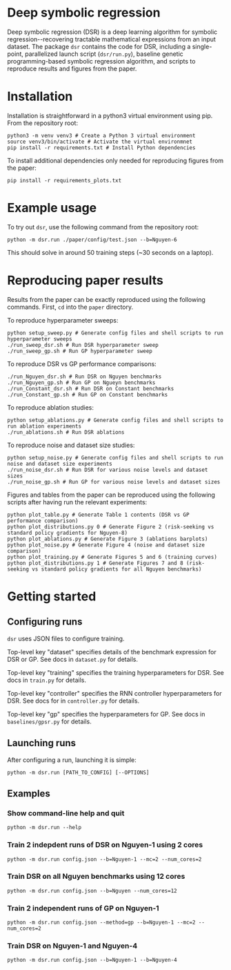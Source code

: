 # Deep symbolic regression

Deep symbolic regression (DSR) is a deep learning algorithm for symbolic regression--recovering tractable mathematical expressions from an input dataset. The package `dsr` contains the code for DSR, including a single-point, parallelized launch script (`dsr/run.py`), baseline genetic programming-based symbolic regression algorithm, and scripts to reproduce results and figures from the paper.

# Installation

Installation is straightforward in a python3 virtual environment using pip. From the repository root:

```
python3 -m venv venv3 # Create a Python 3 virtual environment
source venv3/bin/activate # Activate the virtual environmnet
pip install -r requirements.txt # Install Python dependencies
```

To install additional dependencies only needed for reproducing figures from the paper:

```
pip install -r requirements_plots.txt
```

# Example usage

To try out `dsr`, use the following command from the repository root:

```
python -m dsr.run ./paper/config/test.json --b=Nguyen-6
```

This should solve in around 50 training steps (~30 seconds on a laptop).

# Reproducing paper results

Results from the paper can be exactly reproduced using the following commands. First, `cd` into the `paper` directory.

To reproduce hyperparameter sweeps:

```
python setup_sweep.py # Generate config files and shell scripts to run hyperparameter sweeps
./run_sweep_dsr.sh # Run DSR hyperparameter sweep
./run_sweep_gp.sh # Run GP hyperparameter sweep
```

To reproduce DSR vs GP performance comparisons:

```
./run_Nguyen_dsr.sh # Run DSR on Nguyen benchmarks
./run_Nguyen_gp.sh # Run GP on Ngueyn benchmarks
./run_Constant_dsr.sh # Run DSR on Constant benchmarks
./run_Constant_gp.sh # Run GP on Constant benchmarks
```

To reproduce ablation studies:

```
python setup_ablations.py # Generate config files and shell scripts to run ablation experiments
./run_ablations.sh # Run DSR ablations
```

To reproduce noise and dataset size studies:

```
python setup_noise.py # Generate config files and shell scripts to run noise and dataset size experiments
./run_noise_dsr.sh # Run DSR for various noise levels and dataset sizes
./run_noise_gp.sh # Run GP for various noise levels and dataset sizes
```

Figures and tables from the paper can be reproduced using the following scripts after having run the relevant experiments:

```
python plot_table.py # Generate Table 1 contents (DSR vs GP performance comparison)
python plot_distributions.py 0 # Generate Figure 2 (risk-seeking vs standard policy gradients for Nguyen-8)
python plot_ablations.py # Generate Figure 3 (ablations barplots)
python plot_noise.py # Generate Figure 4 (noise and dataset size comparison)
python plot_training.py # Generate Figures 5 and 6 (training curves)
python plot_distributions.py 1 # Generate Figures 7 and 8 (risk-seeking vs standard policy gradients for all Nguyen benchmarks)
```

# Getting started

## Configuring runs

`dsr` uses JSON files to configure training.

Top-level key "dataset" specifies details of the benchmark expression for DSR or GP. See docs in `dataset.py` for details.

Top-level key "training" specifies the training hyperparameters for DSR. See docs in `train.py` for details.

Top-level key "controller" specifies the RNN controller hyperparameters for DSR. See docs for in `controller.py` for details.

Top-level key "gp" specifies the hyperparameters for GP. See docs in `baselines/gpsr.py` for details.

## Launching runs

After configuring a run, launching it is simple:

```
python -m dsr.run [PATH_TO_CONFIG] [--OPTIONS]
```

## Examples

### Show command-line help and quit

```
python -m dsr.run --help
```

### Train 2 indepdent runs of DSR on Nguyen-1 using 2 cores

```
python -m dsr.run config.json --b=Nguyen-1 --mc=2 --num_cores=2
```

### Train DSR on all Nguyen benchmarks using 12 cores

```
python -m dsr.run config.json --b=Nguyen --num_cores=12
```

### Train 2 independent runs of GP on Nguyen-1

```
python -m dsr.run config.json --method=gp --b=Nguyen-1 --mc=2 --num_cores=2
```

### Train DSR on Nguyen-1 and Nguyen-4

```
python -m dsr.run config.json --b=Nguyen-1 --b=Nguyen-4
```
